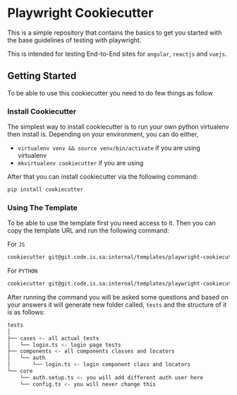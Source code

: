 # Playwright Cookiecutter

This is a simple repository that contains the basics to get you started with the base guidelines of testing with playwright.

This is intended for testing End-to-End sites for `angular`, `reactjs` and `vuejs`.

## Getting Started

To be able to use this cookiecutter you need to do few things as follow

### Install Cookiecutter

The simplest way to install cookiecutter is to run your own python virtualenv then install is.
Depending on your environment, you can do either,

-   `virtualenv venv && source venv/bin/activate` if you are using virtualenv
-   `mkvirtualenv cookiecutter` if you are using

After that you can install cookiecutter via the following command:

```bash
pip install cookiecutter
```

### Using The Template

To be able to use the template first you need access to it. Then you can copy the template URL and run the following command:

For `JS`

```bash
cookiecutter git@git.code.is.sa:internal/templates/playwright-cookiecutter.git -c js
```

For `PYTHON`

```bash
cookiecutter git@git.code.is.sa:internal/templates/playwright-cookiecutter.git -c python
```

After running the command you will be asked some questions and based on your answers it will generate
new folder called, `tests` and the structure of it is as follows:

```bash
tests
│
├── cases <- all actual tests
│   └── login.ts <- login page tests
├── components <- all components classes and locators
│   └── auth
│       └── login.ts <- login component class and locators
└── core
    └── auth.setup.ts <- you will add different auth user here
    └── config.ts <- you will never change this
```
